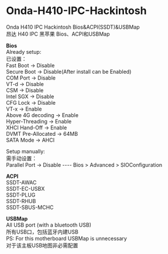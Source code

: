 # Onda-H410-IPC-Hackintosh
Onda H410 IPC Hackintosh Bios&ACPI(SSDT)&USBMap  
昂达 H40 IPC 黑苹果 Bios、ACPI和USBMap  

**Bios**  
Already setup:  
已设置：  
Fast Boot -> Disable  
Secure Boot -> Disable(After install can be Enabled)  
COM Port -> Disable  
VT-d -> Disable  
CSM -> Disable  
Intel SGX -> Disable  
CFG Lock -> Disable  
VT-x -> Enable  
Above 4G decoding -> Enable  
Hyper-Threading -> Enable  
XHCI Hand-Off -> Enable  
DVMT Pre-Allocated -> 64MB  
SATA Mode -> AHCI  
  
Setup manually:  
需手动设置：  
Parallel Port -> Disable ---- Bios > Advanced > SIOConfiguration  
  
**ACPI**  
SSDT-AWAC  
SSDT-EC-USBX  
SSDT-PLUG  
SSDT-RHUB  
SSDT-SBUS-MCHC  
  
**USBMap**  
All USB port (with a bluetooth USB)  
所有USB口，包括蓝牙内建USB  
PS: For this motherboard USBMap is unnecessary  
对于该主板USB地图非必需配置  
